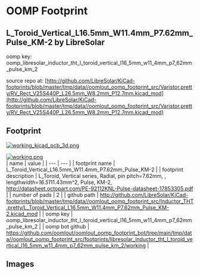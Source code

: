 # OOMP Footprint  
## L_Toroid_Vertical_L16.5mm_W11.4mm_P7.62mm_Pulse_KM-2  by LibreSolar  
  
oomp key: oomp_libresolar_inductor_tht_l_toroid_vertical_l16_5mm_w11_4mm_p7_62mm_pulse_km_2  
  
source repo at: [http://github.com/LibreSolar/KiCad-footprints/blob/master/tmp/data//oomlout_oomp_footprint_src/Varistor.pretty/RV_Rect_V25S440P_L26.5mm_W8.2mm_P12.7mm.kicad_mod](http://github.com/LibreSolar/KiCad-footprints/blob/master/tmp/data//oomlout_oomp_footprint_src/Varistor.pretty/RV_Rect_V25S440P_L26.5mm_W8.2mm_P12.7mm.kicad_mod)  
## Footprint  
  
[![working_kicad_pcb_3d.png](working_kicad_pcb_3d_600.png)](working_kicad_pcb_3d.png)  
  
[![working.png](working_600.png)](working.png)  
| name | value | 
| --- | --- | 
| footprint name | L_Toroid_Vertical_L16.5mm_W11.4mm_P7.62mm_Pulse_KM-2 | 
| footprint description | L_Toroid, Vertical series, Radial, pin pitch=7.62mm, , length*width=16.51*11.43mm^2, Pulse, KM-2, http://datasheet.octopart.com/PE-92112KNL-Pulse-datasheet-17853305.pdf | 
| number of pads | 2 | 
| github path | http://github.com/LibreSolar/KiCad-footprints/blob/master/tmp/data//oomlout_oomp_footprint_src/Inductor_THT.pretty/L_Toroid_Vertical_L16.5mm_W11.4mm_P7.62mm_Pulse_KM-2.kicad_mod | 
| oomp key | oomp_libresolar_inductor_tht_l_toroid_vertical_l16_5mm_w11_4mm_p7_62mm_pulse_km_2 | 
| oomp bot github | https://github.com/oomlout/oomlout_oomp_footprint_bot/tree/main/tmp/data//oomlout_oomp_footprint_src/footprints/libresolar_inductor_tht_l_toroid_vertical_l16_5mm_w11_4mm_p7_62mm_pulse_km_2/working | 
## Images  
